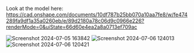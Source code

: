 Look at the model here: https://cad.onshape.com/documents/10df787b25bb070a10aa7fe8/w/fe474289fa9df1a35a0260eb/e/89d2180a78c06d9c0966e226?renderMode=0&uiState=66d60e4ea2a8a0713ef709ac

![Screenshot 2024-07-05 163842](https://github.com/user-attachments/assets/d8d76f77-69ac-410e-bc19-b2f68ad974d9)
![Screenshot 2024-07-06 124013](https://github.com/user-attachments/assets/165a50a5-1f29-4d83-bbb3-b508f72426f0)
![Screenshot 2024-07-06 120421](https://github.com/user-attachments/assets/c71b2ff1-07b0-4499-a766-012cdce4821b)
